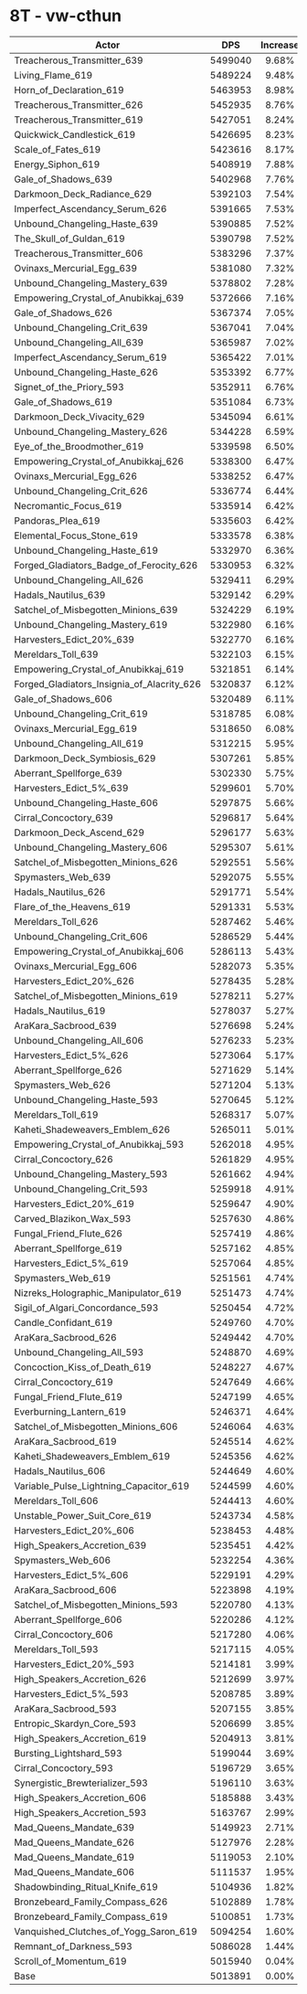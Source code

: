 # 8T - vw-cthun
| Actor | DPS | Increase |
|---|:---:|:---:|
|Treacherous_Transmitter_639|5499040|9.68%|
|Living_Flame_619|5489224|9.48%|
|Horn_of_Declaration_619|5463953|8.98%|
|Treacherous_Transmitter_626|5452935|8.76%|
|Treacherous_Transmitter_619|5427051|8.24%|
|Quickwick_Candlestick_619|5426695|8.23%|
|Scale_of_Fates_619|5423616|8.17%|
|Energy_Siphon_619|5408919|7.88%|
|Gale_of_Shadows_639|5402968|7.76%|
|Darkmoon_Deck_Radiance_629|5392103|7.54%|
|Imperfect_Ascendancy_Serum_626|5391665|7.53%|
|Unbound_Changeling_Haste_639|5390885|7.52%|
|The_Skull_of_Guldan_619|5390798|7.52%|
|Treacherous_Transmitter_606|5383296|7.37%|
|Ovinaxs_Mercurial_Egg_639|5381080|7.32%|
|Unbound_Changeling_Mastery_639|5378802|7.28%|
|Empowering_Crystal_of_Anubikkaj_639|5372666|7.16%|
|Gale_of_Shadows_626|5367374|7.05%|
|Unbound_Changeling_Crit_639|5367041|7.04%|
|Unbound_Changeling_All_639|5365987|7.02%|
|Imperfect_Ascendancy_Serum_619|5365422|7.01%|
|Unbound_Changeling_Haste_626|5353392|6.77%|
|Signet_of_the_Priory_593|5352911|6.76%|
|Gale_of_Shadows_619|5351084|6.73%|
|Darkmoon_Deck_Vivacity_629|5345094|6.61%|
|Unbound_Changeling_Mastery_626|5344228|6.59%|
|Eye_of_the_Broodmother_619|5339598|6.50%|
|Empowering_Crystal_of_Anubikkaj_626|5338300|6.47%|
|Ovinaxs_Mercurial_Egg_626|5338252|6.47%|
|Unbound_Changeling_Crit_626|5336774|6.44%|
|Necromantic_Focus_619|5335914|6.42%|
|Pandoras_Plea_619|5335603|6.42%|
|Elemental_Focus_Stone_619|5333578|6.38%|
|Unbound_Changeling_Haste_619|5332970|6.36%|
|Forged_Gladiators_Badge_of_Ferocity_626|5330953|6.32%|
|Unbound_Changeling_All_626|5329411|6.29%|
|Hadals_Nautilus_639|5329142|6.29%|
|Satchel_of_Misbegotten_Minions_639|5324229|6.19%|
|Unbound_Changeling_Mastery_619|5322980|6.16%|
|Harvesters_Edict_20%_639|5322770|6.16%|
|Mereldars_Toll_639|5322103|6.15%|
|Empowering_Crystal_of_Anubikkaj_619|5321851|6.14%|
|Forged_Gladiators_Insignia_of_Alacrity_626|5320837|6.12%|
|Gale_of_Shadows_606|5320489|6.11%|
|Unbound_Changeling_Crit_619|5318785|6.08%|
|Ovinaxs_Mercurial_Egg_619|5318650|6.08%|
|Unbound_Changeling_All_619|5312215|5.95%|
|Darkmoon_Deck_Symbiosis_629|5307261|5.85%|
|Aberrant_Spellforge_639|5302330|5.75%|
|Harvesters_Edict_5%_639|5299601|5.70%|
|Unbound_Changeling_Haste_606|5297875|5.66%|
|Cirral_Concoctory_639|5296817|5.64%|
|Darkmoon_Deck_Ascend_629|5296177|5.63%|
|Unbound_Changeling_Mastery_606|5295307|5.61%|
|Satchel_of_Misbegotten_Minions_626|5292551|5.56%|
|Spymasters_Web_639|5292075|5.55%|
|Hadals_Nautilus_626|5291771|5.54%|
|Flare_of_the_Heavens_619|5291331|5.53%|
|Mereldars_Toll_626|5287462|5.46%|
|Unbound_Changeling_Crit_606|5286529|5.44%|
|Empowering_Crystal_of_Anubikkaj_606|5286113|5.43%|
|Ovinaxs_Mercurial_Egg_606|5282073|5.35%|
|Harvesters_Edict_20%_626|5278435|5.28%|
|Satchel_of_Misbegotten_Minions_619|5278211|5.27%|
|Hadals_Nautilus_619|5278037|5.27%|
|AraKara_Sacbrood_639|5276698|5.24%|
|Unbound_Changeling_All_606|5276233|5.23%|
|Harvesters_Edict_5%_626|5273064|5.17%|
|Aberrant_Spellforge_626|5271629|5.14%|
|Spymasters_Web_626|5271204|5.13%|
|Unbound_Changeling_Haste_593|5270645|5.12%|
|Mereldars_Toll_619|5268317|5.07%|
|Kaheti_Shadeweavers_Emblem_626|5265011|5.01%|
|Empowering_Crystal_of_Anubikkaj_593|5262018|4.95%|
|Cirral_Concoctory_626|5261829|4.95%|
|Unbound_Changeling_Mastery_593|5261662|4.94%|
|Unbound_Changeling_Crit_593|5259918|4.91%|
|Harvesters_Edict_20%_619|5259647|4.90%|
|Carved_Blazikon_Wax_593|5257630|4.86%|
|Fungal_Friend_Flute_626|5257419|4.86%|
|Aberrant_Spellforge_619|5257162|4.85%|
|Harvesters_Edict_5%_619|5257064|4.85%|
|Spymasters_Web_619|5251561|4.74%|
|Nizreks_Holographic_Manipulator_619|5251473|4.74%|
|Sigil_of_Algari_Concordance_593|5250454|4.72%|
|Candle_Confidant_619|5249760|4.70%|
|AraKara_Sacbrood_626|5249442|4.70%|
|Unbound_Changeling_All_593|5248870|4.69%|
|Concoction_Kiss_of_Death_619|5248227|4.67%|
|Cirral_Concoctory_619|5247649|4.66%|
|Fungal_Friend_Flute_619|5247199|4.65%|
|Everburning_Lantern_619|5246371|4.64%|
|Satchel_of_Misbegotten_Minions_606|5246064|4.63%|
|AraKara_Sacbrood_619|5245514|4.62%|
|Kaheti_Shadeweavers_Emblem_619|5245356|4.62%|
|Hadals_Nautilus_606|5244649|4.60%|
|Variable_Pulse_Lightning_Capacitor_619|5244599|4.60%|
|Mereldars_Toll_606|5244413|4.60%|
|Unstable_Power_Suit_Core_619|5243734|4.58%|
|Harvesters_Edict_20%_606|5238453|4.48%|
|High_Speakers_Accretion_639|5235451|4.42%|
|Spymasters_Web_606|5232254|4.36%|
|Harvesters_Edict_5%_606|5229191|4.29%|
|AraKara_Sacbrood_606|5223898|4.19%|
|Satchel_of_Misbegotten_Minions_593|5220780|4.13%|
|Aberrant_Spellforge_606|5220286|4.12%|
|Cirral_Concoctory_606|5217280|4.06%|
|Mereldars_Toll_593|5217115|4.05%|
|Harvesters_Edict_20%_593|5214181|3.99%|
|High_Speakers_Accretion_626|5212699|3.97%|
|Harvesters_Edict_5%_593|5208785|3.89%|
|AraKara_Sacbrood_593|5207155|3.85%|
|Entropic_Skardyn_Core_593|5206699|3.85%|
|High_Speakers_Accretion_619|5204913|3.81%|
|Bursting_Lightshard_593|5199044|3.69%|
|Cirral_Concoctory_593|5196729|3.65%|
|Synergistic_Brewterializer_593|5196110|3.63%|
|High_Speakers_Accretion_606|5185888|3.43%|
|High_Speakers_Accretion_593|5163767|2.99%|
|Mad_Queens_Mandate_639|5149923|2.71%|
|Mad_Queens_Mandate_626|5127976|2.28%|
|Mad_Queens_Mandate_619|5119053|2.10%|
|Mad_Queens_Mandate_606|5111537|1.95%|
|Shadowbinding_Ritual_Knife_619|5104936|1.82%|
|Bronzebeard_Family_Compass_626|5102889|1.78%|
|Bronzebeard_Family_Compass_619|5100851|1.73%|
|Vanquished_Clutches_of_Yogg_Saron_619|5094254|1.60%|
|Remnant_of_Darkness_593|5086028|1.44%|
|Scroll_of_Momentum_619|5015940|0.04%|
|Base|5013891|0.00%|

